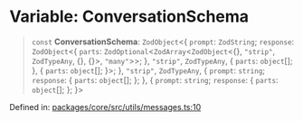 # Variable: ConversationSchema

> `const` **ConversationSchema**: `ZodObject`\<\{ `prompt`: `ZodString`; `response`: `ZodObject`\<\{ `parts`: `ZodOptional`\<`ZodArray`\<`ZodObject`\<\{\}, `"strip"`, `ZodTypeAny`, \{\}, \{\}\>, `"many"`\>\>; \}, `"strip"`, `ZodTypeAny`, \{ `parts`: `object`[]; \}, \{ `parts`: `object`[]; \}\>; \}, `"strip"`, `ZodTypeAny`, \{ `prompt`: `string`; `response`: \{ `parts`: `object`[]; \}; \}, \{ `prompt`: `string`; `response`: \{ `parts`: `object`[]; \}; \}\>

Defined in: [packages/core/src/utils/messages.ts:10](https://github.com/GeoDaCenter/openassistant/blob/bf312b357cb340f1f76fa8b62441fb39bcbce0ce/packages/core/src/utils/messages.ts#L10)
